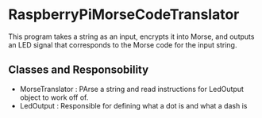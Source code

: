 # RaspberryPiMorseCodeTranslator

This program takes a string as an input, encrypts it into Morse, and outputs an LED signal that corresponds to the Morse code for the input string.

## Classes and Responsobility
- MorseTranslator : PArse a string and read instructions for LedOutput object to work off of.
- LedOutput : Responsible for defining what a dot is and what a dash is
